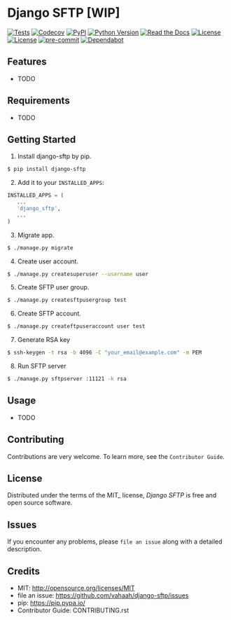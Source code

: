 
Django SFTP [WIP]
===========


[![Tests](https://github.com/vahaah/django-sftp/workflows/Tests/badge.svg)](https://github.com/vahaah/django-sftp/actions?workflow=Tests)
[![Codecov](https://codecov.io/gh/vahaah/django-sftp/branch/master/graph/badge.svg)](https://codecov.io/gh/vahaah/django-sftp)
[![PyPI](https://img.shields.io/pypi/v/django-sftp.svg)](https://pypi.org/project/django-sftp/)
[![Python Version](https://img.shields.io/pypi/pyversions/django-sftp)](https://pypi.org/project/django-sftp/)
[![Read the Docs](https://readthedocs.org/projects/django-sftp/badge/)](https://django-sftp.readthedocs.io/)
[![License](https://img.shields.io/pypi/l/django-sftp)](https://opensource.org/licenses/MIT)
[![License](https://img.shields.io/badge/code%20style-black-000000.svg)](https://github.com/psf/black)
[![pre-commit](https://img.shields.io/badge/pre--commit-enabled-brightgreen?logo=pre-commit&logoColor=white)](https://github.com/pre-commit/pre-commit)
[![Dependabot](https://api.dependabot.com/badges/status?host=github&repo=vahaah/django-sftp)](https://dependabot.com)


Features
--------

* TODO


Requirements
------------

* TODO


Getting Started
---------------

1.  Install django-sftp by pip.
```bash
$ pip install django-sftp
```

2. Add it to your `INSTALLED_APPS`:
```python
INSTALLED_APPS = (
   ...
   'django_sftp',
   ...
)
```

3. Migrate app.
```bash
$ ./manage.py migrate
```

4. Create user account.
```bash
$ ./manage.py createsuperuser --username user
```

5. Create SFTP user group.
```bash
$ ./manage.py createsftpusergroup test
```

6. Create SFTP account.
```bash
$ ./manage.py createftpuseraccount user test
```

7. Generate RSA key
```bash
$ ssh-keygen -t rsa -b 4096 -C "your_email@example.com" -m PEM
```

8. Run SFTP server
```bash
$ ./manage.py sftpserver :11121 -k rsa
```

Usage
-----

* TODO


Contributing
------------

Contributions are very welcome.
To learn more, see the `Contributor Guide`.


License
-------

Distributed under the terms of the MIT_ license,
*Django SFTP* is free and open source software.


Issues
------

If you encounter any problems,
please `file an issue` along with a detailed description.


Credits
-------

* MIT: http://opensource.org/licenses/MIT
* file an issue: https://github.com/vahaah/django-sftp/issues
* pip: https://pip.pypa.io/
* Contributor Guide: CONTRIBUTING.rst
